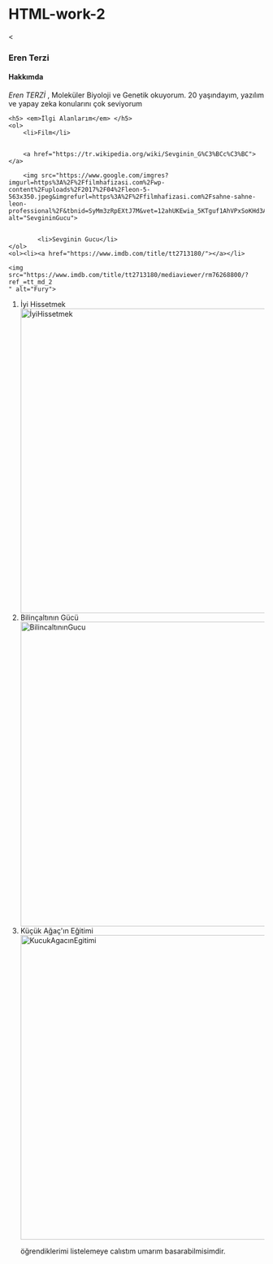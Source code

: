 # HTML-work-2
 <  <h3>Eren Terzi</h3>
    <h4>Hakkımda</h4>
    <p> <em>Eren TERZİ</em> , Moleküler Biyoloji ve Genetik okuyorum. 20 yaşındayım, yazılım ve yapay zeka konularını çok seviyorum</p>

    <h5> <em>İlgi Alanlarım</em> </h5>
    <ol>
        <li>Film</li>

       
        <a href="https://tr.wikipedia.org/wiki/Sevginin_G%C3%BCc%C3%BC"></a>
        
        <img src="https://www.google.com/imgres?imgurl=https%3A%2F%2Ffilmhafizasi.com%2Fwp-content%2Fuploads%2F2017%2F04%2Fleon-5-563x350.jpeg&imgrefurl=https%3A%2F%2Ffilmhafizasi.com%2Fsahne-sahne-leon-professional%2F&tbnid=SyMm3zRpEXtJ7M&vet=12ahUKEwia_5KTguf1AhVPxSoKHd3ABnAQMygFegUIARDJAQ..i&docid=9wEYBOzSuHu6rM&w=563&h=350&q=leon%20film&ved=2ahUKEwia_5KTguf1AhVPxSoKHd3ABnAQMygFegUIARDJAQ" alt="SevgininGucu">
        
        
            <li>Sevginin Gucu</li>
    </ol>
    <ol><li><a href="https://www.imdb.com/title/tt2713180/"></a></li>
    
    <img src="https://www.imdb.com/title/tt2713180/mediaviewer/rm76268800/?ref_=tt_md_2
    " alt="Fury">
<ol><li>İyi Hissetmek</li> <img src="https://www.google.com/search?q=iyi+hissetmek&sxsrf=APq-WBtGtcpipj4ta9fb3VFIcevD6RaFIw:1644011602882&tbm=isch&source=iu&ictx=1&vet=1&fir=FtWcBuyvhkbhOM%252CDtVK0-0ioegJzM%252C%252Fm%252F0gh6293&usg=AI4_-kRBAOiwZPPJ1L9aAT0g1gG_v_RXZg&sa=X&ved=2ahUKEwiAneK8hOf1AhUASvEDHfk-Ct4Q_B16BAgdEAI#imgrc=FtWcBuyvhkbhOM"widh="300" height="600" alt="İyiHissetmek">
    <li>Bilinçaltının Gücü</li> <img src="https://www.google.com/imgres?imgurl=https%3A%2F%2Fi.dr.com.tr%2Fcache%2F600x600-0%2Foriginals%2F0001831154001-1.jpg&imgrefurl=https%3A%2F%2Fwww.dr.com.tr%2FKitap%2FBilncaltinin-Gucu-Zihinsel-ve-Bedensel-Iyilesme%2FEgitim-Basvuru%2FKisisel-Gelisim%2Furunno%3D0001831154001&tbnid=QXyZ5I_QUoUEzM&vet=12ahUKEwiJgZ_dhOf1AhVbgM4BHT4JAv4QMygAegUIARCrAQ..i&docid=1cuF5ixNemYHBM&w=410&h=600&q=bilin%C3%A7alt%C4%B1n%C4%B1n%20g%C3%BCc%C3%BC&ved=2ahUKEwiJgZ_dhOf1AhVbgM4BHT4JAv4QMygAegUIARCrAQ"widh="300" height="600" onload="ResimYuklendi" alt="BilincaltınınGucu"> 
    <li>Küçük Ağaç'ın Eğitimi</li> <img src="https://www.google.com/search?q=k%C3%BC%C3%A7%C3%BCk+a%C4%9Fac%C4%B1n+e%C4%9Fitimi&sxsrf=APq-WBt1ZUAMTT2ORSPVdNKiN0HLhrWRvA:1644011711321&tbm=isch&source=iu&ictx=1&vet=1&fir=W5V0dNVnGWbi4M%252CdCHBqXMxRGOD2M%252C%252Fm%252F0fybzj&usg=AI4_-kRtlvfF-REJHaA5EvaijjJvWVT5Og&sa=X&ved=2ahUKEwit_LzwhOf1AhWeRPEDHeYnDy8Q_B16BAgjEAI#imgrc=W5V0dNVnGWbi4M"widh="300" height="600" onload="ResimYuklendi" alt="KucukAgacınEgitimi"> 

</ol>

<ul>
<p>öğrendiklerimi listelemeye calıstım umarım basarabilmisimdir.</p>

</ul>
